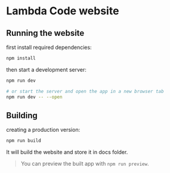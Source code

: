 # Lambda Code website

## Running the website
first install required dependencies:
```bash
npm install
```
then start a development server:

```bash
npm run dev

# or start the server and open the app in a new browser tab
npm run dev -- --open
```

## Building

creating a production version:

```bash
npm run build
```
It will build the website and store it in docs folder.

> You can preview the built app with `npm run preview`.
